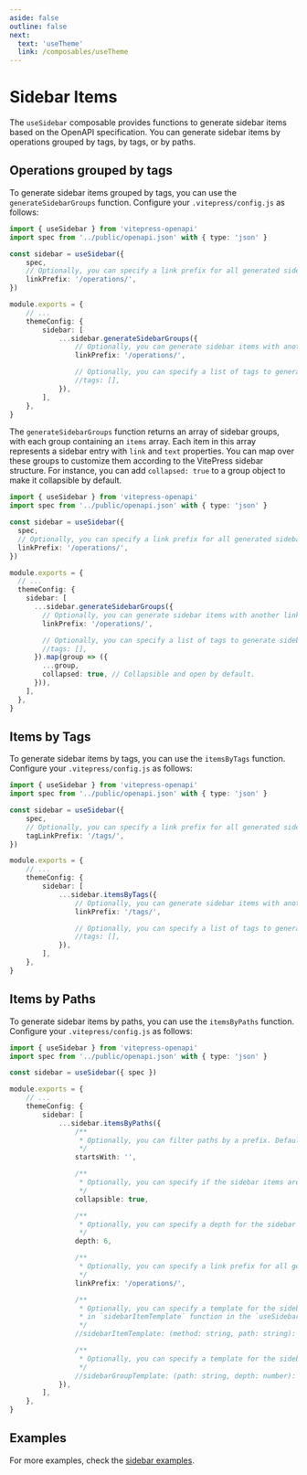 ```yaml
---
aside: false
outline: false
next:
  text: 'useTheme'
  link: /composables/useTheme
---
```


<script setup>
import SandboxIframe from '../.vitepress/theme/components/sandbox/SandboxIframe.vue'
</script>

# Sidebar Items

The `useSidebar` composable provides functions to generate sidebar items based on the OpenAPI specification. You can generate sidebar items by operations grouped by tags, by tags, or by paths.

## Operations grouped by tags

<div class="grid grid-cols-3 gap-4">

<div class="col-span-2">

To generate sidebar items grouped by tags, you can use the `generateSidebarGroups` function. Configure your `.vitepress/config.js` as follows:

```ts
import { useSidebar } from 'vitepress-openapi'
import spec from '../public/openapi.json' with { type: 'json' }

const sidebar = useSidebar({
    spec,
    // Optionally, you can specify a link prefix for all generated sidebar items. Default is `/operations/`.
    linkPrefix: '/operations/',
})

module.exports = {
    // ...
    themeConfig: {
        sidebar: [
            ...sidebar.generateSidebarGroups({
                // Optionally, you can generate sidebar items with another link prefix. Default is `/operations/`.
                linkPrefix: '/operations/',

                // Optionally, you can specify a list of tags to generate sidebar items. Default is all tags.
                //tags: [],
            }),
        ],
    },
}
```

</div>

<SandboxIframe :sandbox-data="{sandboxView: 'preview', sidebarItemsType: 'default'}" non-interactive iframe-class="w-[1200px]" class="h-[70vh] sticky top-[calc(var(--vp-nav-height+16px))]vh] max-h-[700px]" />

</div>

The `generateSidebarGroups` function returns an array of sidebar groups, with each group containing an `items` array. Each item in this array represents a sidebar entry with `link` and `text` properties. You can map over these groups to customize them according to the VitePress sidebar structure. For instance, you can add `collapsed: true` to a group object to make it collapsible by default.

```ts
import { useSidebar } from 'vitepress-openapi'
import spec from '../public/openapi.json' with { type: 'json' }

const sidebar = useSidebar({
  spec,
  // Optionally, you can specify a link prefix for all generated sidebar items. Default is `/operations/`.
  linkPrefix: '/operations/',
})

module.exports = {
  // ...
  themeConfig: {
    sidebar: [
      ...sidebar.generateSidebarGroups({
        // Optionally, you can generate sidebar items with another link prefix. Default is `/operations/`.
        linkPrefix: '/operations/',

        // Optionally, you can specify a list of tags to generate sidebar items. Default is all tags.
        //tags: [],
      }).map(group => ({
        ...group,
        collapsed: true, // Collapsible and open by default.
      })),
    ],
  },
}
```

## Items by Tags

<div class="grid grid-cols-3 gap-4">

<div class="col-span-2">

To generate sidebar items by tags, you can use the `itemsByTags` function. Configure your `.vitepress/config.js` as follows:

```ts
import { useSidebar } from 'vitepress-openapi'
import spec from '../public/openapi.json' with { type: 'json' }

const sidebar = useSidebar({
    spec,
    // Optionally, you can specify a link prefix for all generated sidebar items. Default is `/tags/`.
    tagLinkPrefix: '/tags/',
})

module.exports = {
    // ...
    themeConfig: {
        sidebar: [
            ...sidebar.itemsByTags({
                // Optionally, you can generate sidebar items with another link prefix. Default is `/tags/`.
                linkPrefix: '/tags/',

                // Optionally, you can specify a list of tags to generate sidebar items. Default is all tags.
                //tags: [],
            }),
        ],
    },
}
```

</div>

<SandboxIframe :sandbox-data="{sandboxView: 'preview', sidebarItemsType: 'itemsByTags'}" non-interactive iframe-class="w-[1200px]" class="h-[40vh] max-h-[400px] sticky top-[calc(var(--vp-nav-height)+16px)]" />

</div>

## Items by Paths

<div class="grid grid-cols-3 gap-4">

<div class="col-span-2">

To generate sidebar items by paths, you can use the `itemsByPaths` function. Configure your `.vitepress/config.js` as follows:

```ts
import { useSidebar } from 'vitepress-openapi'
import spec from '../public/openapi.json' with { type: 'json' }

const sidebar = useSidebar({ spec })

module.exports = {
    // ...
    themeConfig: {
        sidebar: [
            ...sidebar.itemsByPaths({
                /**
                 * Optionally, you can filter paths by a prefix. Default is an empty string.
                 */
                startsWith: '',

                /**
                 * Optionally, you can specify if the sidebar items are collapsible. Default is true.
                 */
                collapsible: true,

                /**
                 * Optionally, you can specify a depth for the sidebar items. Default is 6, which is the maximum VitePress sidebar depth.
                 */
                depth: 6,

                /**
                 * Optionally, you can specify a link prefix for all generated sidebar items. Default is `/operations/`.
                 */
                linkPrefix: '/operations/',

                /**
                 * Optionally, you can specify a template for the sidebar items. You can see the default value
                 * in `sidebarItemTemplate` function in the `useSidebar` composable.
                 */
                //sidebarItemTemplate: (method: string, path: string): string => `[${method}] ${path}`,

                /**
                 * Optionally, you can specify a template for the sidebar groups.
                 */
                //sidebarGroupTemplate: (path: string, depth: number): string => path,
            }),
        ],
    },
}
```

</div>

<SandboxIframe :sandbox-data="{sandboxView: 'preview', sidebarItemsType: 'itemsByPaths'}" non-interactive iframe-class="w-[1200px]" class="h-[70vh] max-h-[700px] sticky top-[calc(var(--vp-nav-height)+16px)]" />

</div>

## Examples

For more examples, check the [sidebar examples](/sidebar-examples/).
